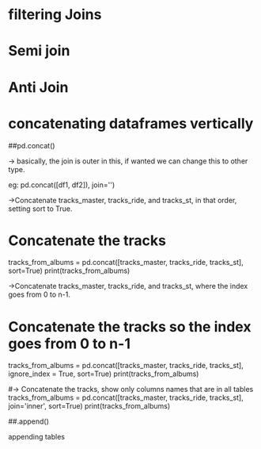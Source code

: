 # filtering Joins

# Semi join

# Anti Join

# concatenating dataframes vertically
##pd.concat()

-> basically, the join is outer in this, if wanted we can change this to other type.

eg:   pd.concat([df1, df2]), join='<type of join>')

 ->Concatenate tracks_master, tracks_ride, and tracks_st, in that order, setting sort to True.
 # Concatenate the tracks
tracks_from_albums = pd.concat([tracks_master, tracks_ride, tracks_st],
                               sort=True)
print(tracks_from_albums) 

 ->Concatenate tracks_master, tracks_ride, and tracks_st, where the index goes from 0 to n-1.
 # Concatenate the tracks so the index goes from 0 to n-1
tracks_from_albums = pd.concat([tracks_master, tracks_ride, tracks_st],
                               ignore_index = True,
                               sort=True)
print(tracks_from_albums)
  

 #-> Concatenate the tracks, show only columns names that are in all tables
tracks_from_albums = pd.concat([tracks_master, tracks_ride, tracks_st],
                               join='inner',
                               sort=True)
print(tracks_from_albums)
  
##.append()
  
 appending tables
 
 
